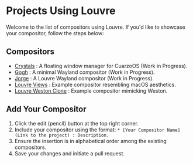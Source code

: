 # Projects Using Louvre

Welcome to the list of compositors using Louvre. If you'd like to showcase your compositor, follow the steps below:

## Compositors

* [Crystals](https://github.com/CuarzoSoftware/Crystals) : A floating window manager for CuarzoOS (Work in Progress).
* [Gogh](https://github.com/xTrayambak/gogh) : A minimal Wayland compositor (Work in Progress).
* [Jorge](https://github.com/diego-est/jorge) : A Louvre Wayland compositor (Work in Progress).
* [Louvre Views](https://cuarzosoftware.github.io/Louvre/md_md__examples.html#views) : Example compositor resembling macOS aesthetics.
* [Louvre Weston Clone](https://cuarzosoftware.github.io/Louvre/md_md__examples.html#weston) : Example compositor mimicking Weston.

## Add Your Compositor

1. Click the edit (pencil) button at the top right corner.
2. Include your compositor using the format: `* [Your Compositor Name](Link to the project) : Description.`
3. Ensure the insertion is in alphabetical order among the existing compositors.
4. Save your changes and initiate a pull request.
